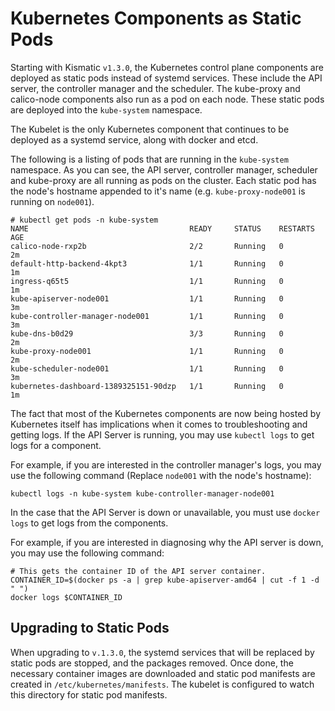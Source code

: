 # Kubernetes Components as Static Pods

Starting with Kismatic `v1.3.0`, the Kubernetes control plane components are deployed
as static pods instead of systemd services. These include the API server, the controller manager
and the scheduler. The kube-proxy and calico-node components also run as a pod on each node. 
These static pods are deployed into the `kube-system` namespace.

The Kubelet is the only Kubernetes component that continues to be deployed as a systemd service, along with docker and etcd.

The following is a listing of pods that are running in the `kube-system` namespace. As you can see,
the API server, controller manager, scheduler and kube-proxy are all running as pods on the cluster.
Each static pod has the node's hostname appended to it's name (e.g. `kube-proxy-node001` is 
running on `node001`).

```
# kubectl get pods -n kube-system
NAME                                    READY     STATUS    RESTARTS   AGE
calico-node-rxp2b                       2/2       Running   0          2m
default-http-backend-4kpt3              1/1       Running   0          1m
ingress-q65t5                           1/1       Running   0          1m
kube-apiserver-node001                  1/1       Running   0          3m
kube-controller-manager-node001         1/1       Running   0          3m
kube-dns-b0d29                          3/3       Running   0          2m
kube-proxy-node001                      1/1       Running   0          2m
kube-scheduler-node001                  1/1       Running   0          3m
kubernetes-dashboard-1389325151-90dzp   1/1       Running   0          1m
```

The fact that most of the Kubernetes components are now being hosted by Kubernetes itself has
implications when it comes to troubleshooting and getting logs. If the API Server is running,
you may use `kubectl logs` to get logs for a component. 

For example, if you are interested in the controller manager's logs, 
you may use the following command (Replace `node001` with the node's hostname):

```
kubectl logs -n kube-system kube-controller-manager-node001
```

In the case that the API Server is down or unavailable, you must use `docker logs` to get logs from the
components.

For example, if you are interested in diagnosing why the API server is down, you may use the following command:

```
# This gets the container ID of the API server container.
CONTAINER_ID=$(docker ps -a | grep kube-apiserver-amd64 | cut -f 1 -d " ")
docker logs $CONTAINER_ID
```
## Upgrading to Static Pods
When upgrading to `v.1.3.0`, the systemd services that will be replaced by static pods 
are stopped, and the packages removed. Once done, the necessary container images 
are downloaded and static pod manifests are created in `/etc/kubernetes/manifests`.
The kubelet is configured to watch this directory for static pod manifests.
